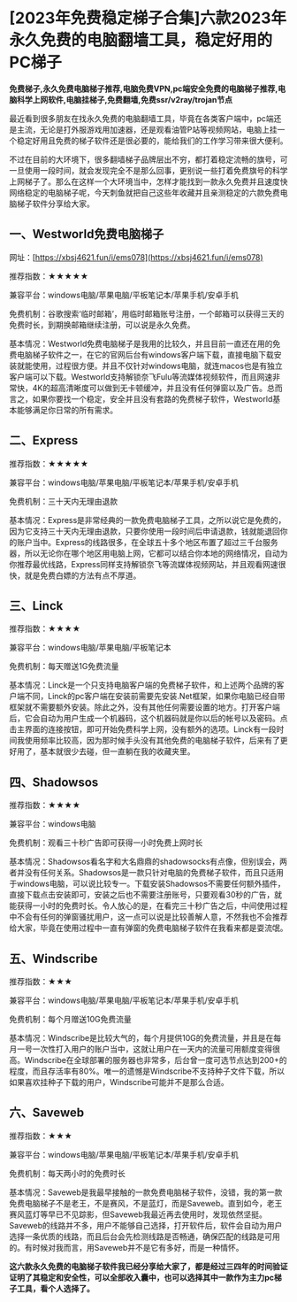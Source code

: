 # [2023年免费稳定梯子合集]六款2023年永久免费的电脑翻墙工具，稳定好用的PC梯子

**免费梯子,永久免费电脑梯子推荐,电脑免费VPN,pc端安全免费的电脑梯子推荐,电脑科学上网软件,电脑挂梯子,免费翻墙,免费ssr/v2ray/trojan节点**

最近看到很多朋友在找永久免费的电脑翻墙工具，毕竟在各类客户端中，pc端还是主流，无论是打外服游戏用加速器，还是观看油管P站等视频网站，电脑上挂一个稳定好用且免费的梯子软件还是很必要的，能给我们的工作学习带来很大便利。

不过在目前的大环境下，很多翻墙梯子品牌层出不穷，都打着稳定流畅的旗号，可一旦使用一段时间，就会发现完全不是那么回事，更别说一些打着免费旗号的科学上网梯子了。那么在这样一个大环境当中，怎样才能找到一款永久免费并且速度快网络稳定的电脑梯子呢，今天刺鱼就把自己这些年收藏并且亲测稳定的六款免费电脑梯子软件分享给大家。

## 一、Westworld免费电脑梯子

网址：[https://xbsj4621.fun/i/ems078](https://xbsj4621.fun/i/ems078)

推荐指数：★★★★★

兼容平台：windows电脑/苹果电脑/平板笔记本/苹果手机/安卓手机

免费机制：谷歌搜索‘临时邮箱’，用临时邮箱账号注册，一个邮箱可以获得三天的免费时长，到期换邮箱继续注册，可以说是永久免费。

基本情况：Westworld免费电脑梯子是我用的比较久，并且目前一直还在用的免费电脑梯子软件之一，在它的官网后台有windows客户端下载，直接电脑下载安装就能使用，过程很方便。并且不仅针对windows电脑，就连macos也是有独立客户端可以下载。Westworld支持解锁奈飞Fulu等流媒体视频软件，而且网速非常快，4K的超高清晰度可以做到无卡顿缓冲，并且没有任何弹窗以及广告。总而言之，如果你要找一个稳定，安全并且没有套路的免费梯子软件，Westworld基本能够满足你日常的所有需求。

## 二、Express

推荐指数：★★★★★

兼容平台：windows电脑/苹果电脑/平板笔记本/苹果手机/安卓手机

免费机制：三十天内无理由退款

基本情况：Express是非常经典的一款免费电脑梯子工具，之所以说它是免费的，因为它支持三十天内无理由退款，只要你使用一段时间后申请退款，钱就能退回你的账户当中。Express的线路很多，在全球五十多个地区布置了超过三千台服务器，所以无论你在哪个地区用电脑上网，它都可以结合你本地的网络情况，自动为你推荐最优线路，Express同样支持解锁奈飞等流媒体视频网站，并且观看网速很快，就是免费白嫖的方法有点不厚道。

## 三、Linck

推荐指数：★★★★

兼容平台：windows电脑/苹果电脑/平板笔记本

免费机制：每天赠送1G免费流量

基本情况：Linck是一个只支持电脑客户端的免费梯子软件，和上述两个品牌的客户端不同，Linck的pc客户端在安装前需要先安装.Net框架，如果你电脑已经自带框架就不需要额外安装。除此之外，没有其他任何需要设置的地方。打开客户端后，它会自动为用户生成一个机器码，这个机器码就是你以后的帐号以及密码。点击主界面的连接按钮，即可开始免费科学上网，没有额外的选项。Linck有一段时间我使用频率比较高，因为那时候手头没有其他免费的电脑梯子软件，后来有了更好用了，基本就很少去碰，但一直躺在我的收藏夹里。

## 四、Shadowsos

推荐指数：★★★★

兼容平台：windows电脑

免费机制：观看三十秒广告即可获得一小时免费上网时长

基本情况：Shadowsos看名字和大名鼎鼎的shadowsocks有点像，但别误会，两者并没有任何关系。Shadowsos是一款只针对电脑的免费梯子软件，而且只适用于windows电脑，可以说比较专一。下载安装Shadowsos不需要任何额外插件，直接下载点击安装即可，安装之后也不需要注册账号，只要观看30秒的广告，就能获得一小时的免费时长。令人放心的是，在看完三十秒广告之后，中间使用过程中不会有任何的弹窗骚扰用户，这一点可以说是比较善解人意，不然我也不会推荐给大家，毕竟在使用过程中一直有弹窗的免费电脑梯子软件在我看来都是耍流氓。

## 五、Windscribe

推荐指数：★★★

兼容平台：windows电脑/苹果电脑/平板笔记本/苹果手机/安卓手机

免费机制：每个月赠送10G免费流量

基本情况：Windscribe是比较大气的，每个月提供10G的免费流量，并且是在每月一号一次性打入用户的账户当中，这就让用户在一天内的流量可用额度变得很高。Windscribe在全球部署的服务器也非常多，后台曾一度可选节点达到200+的程度，而且存活率有80%。唯一的遗憾是Windscribe不支持种子文件下载，所以如果喜欢挂种子下载的用户，Windscribe可能并不是那么合适。

## 六、Saveweb

推荐指数：★★★

兼容平台：windows电脑/苹果电脑/平板笔记本/苹果手机/安卓手机

免费机制：每天两小时的免费时长

基本情况：Saveweb是我最早接触的一款免费电脑梯子软件，没错，我的第一款免费电脑梯子不是老王，不是赛风，不是蓝灯，而是Saveweb。直到如今，老王赛风蓝灯等早已不见踪影，但Saveweb我最近再去使用时，发现依然坚挺。Saveweb的线路并不多，用户不能够自己选择，打开软件后，软件会自动为用户选择一条优质的线路，而且后台会先检测线路是否畅通，确保匹配的线路是可用的。有时候对我而言，用Saveweb并不是它有多好，而是一种情怀。

**这六款永久免费的电脑梯子软件我已经分享给大家了，都是经过三四年的时间验证证明了其稳定和安全性，可以全部收入囊中，也可以选择其中一款作为主力pc梯子工具，看个人选择了。**
